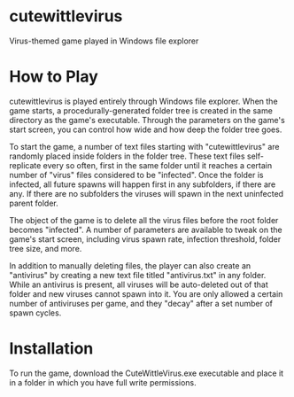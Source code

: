 # cutewittlevirus
Virus-themed game played in Windows file explorer

# How to Play
cutewittlevirus is played entirely through Windows file explorer. When the game starts, a procedurally-generated folder tree is created in the same directory as the game's executable. Through the parameters on the game's start screen, you can control how wide and how deep the folder tree goes. 

To start the game, a number of text files starting with "cutewittlevirus" are randomly placed inside folders in the folder tree. These text files self-replicate every so often, first in the same folder until it reaches a certain number of "virus" files considered to be "infected". Once the folder is infected, all future spawns will happen first in any subfolders, if there are any. If there are no subfolders the viruses will spawn in the next uninfected parent folder.

The object of the game is to delete all the virus files before the root folder becomes "infected". A number of parameters are available to tweak on the game's start screen, including virus spawn rate, infection threshold, folder tree size, and more.

In addition to manually deleting files, the player can also create an "antivirus" by creating a new text file titled "antivirus.txt" in any folder. While an antivirus is present, all viruses will be auto-deleted out of that folder and new viruses cannot spawn into it. You are only allowed a certain number of antiviruses per game, and they "decay" after a set number of spawn cycles.

# Installation
To run the game, download the CuteWittleVirus.exe executable and place it in a folder in which you have full write permissions.
